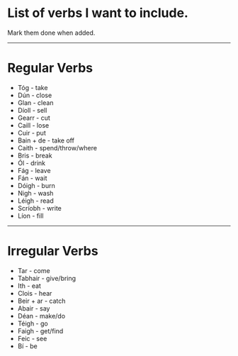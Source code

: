 # List of verbs I want to include. 
  Mark them done when added.
  
---
# Regular Verbs
- Tóg - take
- Dún - close
- Glan - clean
- Díoll - sell
- Gearr - cut
- Caill - lose
- Cuir - put
- Bain + de - take off
- Caith - spend/throw/where
- Bris - break
- Ól - drink
- Fág - leave
- Fán - wait
- Dóigh - burn
- Nigh - wash
- Léigh - read
- Scríobh - write
- Líon - fill

---
# Irregular Verbs
- Tar - come
- Tabhair - give/bring
- Ith - eat
- Clois - hear
- Beir + ar - catch
- Abair - say
- Déan - make/do
- Téigh - go
- Faigh - get/find
- Feic - see
- Bí - be
